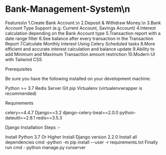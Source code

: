 # Bank-Management-System\n
Features\n
1.Create Bank Account.\n
2.Deposit & Withdraw Money.\n
3.Bank Account Type Support (e.g. Current Account, Savings Account)
4.Interest calculation depending on the Bank Account type
5.Transaction report with a date range filter
6.See balance after every transaction in the Transaction Report
7.Calculate Monthly Interest Using Celery Scheduled tasks
8.More efficient and accurate interest calculation and balance update
9.Ability to add Minimum and Maximum Transaction amount restriction
10.Modern UI with Tailwind CSS

Prerequisites

Be sure you have the following installed on your development machine:

Python >= 3.7
Redis Server
Git
pip
Virtualenv (virtualenvwrapper is recommended)

Requirements

celery==4.4.7
Django==3.2
django-celery-beat==2.0.0
python-dateutil==2.8.1
redis==3.5.3

Django Installation Steps :-

Install Python 3.7 Or Higher
Install Django version 2.2.0
Install all dependencies cmd -python -m pip install –-user -r requirements.txt
Finally run cmd - python manage.py runserver
